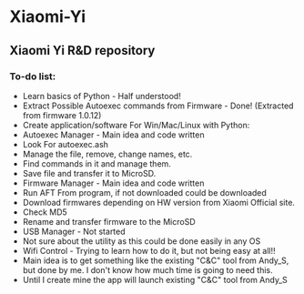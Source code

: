 # Xiaomi-Yi
## Xiaomi Yi R&amp;D repository

### To-do list:
- Learn basics of Python - Half understood!
- Extract Possible Autoexec commands from Firmware - Done! (Extracted from firmware 1.0.12)
- Create application/software For Win/Mac/Linux with Python:
 - Autoexec Manager	- Main idea and code written
  - Look For autoexec.ash
  - Manage the file, remove, change names, etc.
  - Find commands in it and manage them.
  - Save file and transfer it to MicroSD.
 - Firmware Manager	- Main idea and code written
  - Run AFT From program, if not downloaded could be downloaded
  - Download firmwares depending on HW version from Xiaomi Official site.
  - Check MD5
  - Rename and transfer firmware to the MicroSD
 - USB Manager		- Not started
  - Not sure about the utility as this could be done easily in any OS
 - Wifi Control		- Trying to learn how to do it, but not being easy at all!!
  - Main idea is to get something like the existing "C&amp;C" tool from Andy_S, but done by me. I don't know how much time is going to need this.
  - Until I create mine the app will launch existing "C&amp;C" tool from Andy_S
